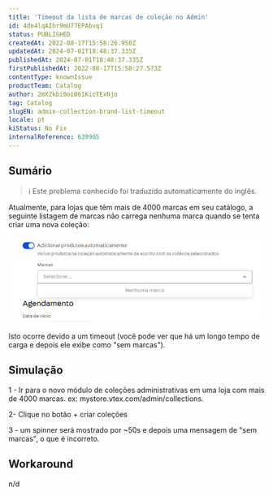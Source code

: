 ```yaml
---
title: 'Timeout da lista de marcas de coleção no Admin'
id: 4de4lqAIhr9mU77EPAbvq1
status: PUBLISHED
createdAt: 2022-08-17T15:58:26.950Z
updatedAt: 2024-07-01T18:48:37.335Z
publishedAt: 2024-07-01T18:48:37.335Z
firstPublishedAt: 2022-08-17T15:58:27.573Z
contentType: knownIssue
productTeam: Catalog
author: 2mXZkbi0oi061KicTExNjo
tag: Catalog
slugEN: admin-collection-brand-list-timeout
locale: pt
kiStatus: No Fix
internalReference: 639905
---
```


## Sumário

>ℹ️ Este problema conhecido foi traduzido automaticamente do inglês.


Atualmente, para lojas que têm mais de 4000 marcas em seu catálogo, a seguinte listagem de marcas não carrega nenhuma marca quando se tenta criar uma nova coleção:

 ![](https://raw.githubusercontent.com/vtexdocs/known-issues/refs/heads/main/docs/pt/known-issues/Catalog/timeout-da-lista-de-marcas-de-colecao-no-admin_1.png)

Isto ocorre devido a um timeout (você pode ver que há um longo tempo de carga e depois ele exibe como "sem marcas").






## Simulação


1 - Ir para o novo módulo de coleções administrativas em uma loja com mais de 4000 marcas. ex: mystore.vtex.com/admin/collections.

2- Clique no botão + criar coleções

3 - um spinner será mostrado por ~50s e depois uma mensagem de "sem marcas", o que é incorreto.





## Workaround


n/d

